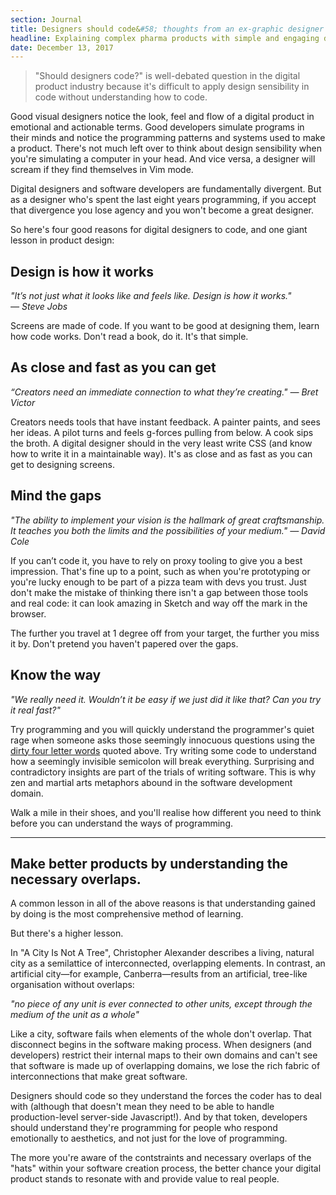 ```yaml
---
section: Journal
title: Designers should code&#58; thoughts from an ex-graphic designer
headline: Explaining complex pharma products with simple and engaging digital stories.
date: December 13, 2017
---
```


> "Should designers code?" is well-debated question in the digital product industry because it's difficult to apply design sensibility in code without understanding how to code.

Good visual designers notice the look, feel and flow of a digital product in emotional and actionable terms. Good developers simulate programs in their minds and notice the programming patterns and systems used to make a product. There's not much left over to think about design sensibility when you're simulating a computer in your head. And vice versa, a designer will scream if they find themselves in Vim mode.

Digital designers and software developers are fundamentally divergent. But as a designer who's spent the last eight years programming, if you accept that divergence you lose agency and you won't become a great designer.

So here's four good reasons for digital designers to code, and one giant lesson in product design:

## Design is how it works

_"It’s not just what it looks like and feels like. Design is how it works." — Steve Jobs_

Screens are made of code. If you want to be good at designing them, learn how code works. Don't read a book, do it. It's that simple.

## As close and fast as you can get

_“Creators need an immediate connection to what they’re creating." — Bret Victor_

Creators needs tools that have instant feedback. A painter paints, and sees her ideas. A pilot turns and feels g-forces pulling from below. A cook sips the broth. A digital designer should in the very least write CSS (and know how to write it in a maintainable way). It's as close and as fast as you can get to designing screens.

## Mind the gaps

_"The ability to implement your vision is the hallmark of great craftsmanship. It teaches you both the limits and the possibilities of your medium." — David Cole_

If you can’t code it, you have to rely on proxy tooling to give you a best impression. That's fine up to a point, such as when you're prototyping or you're lucky enough to be part of a pizza team with devs you trust. Just don't make the mistake of thinking there isn't a gap between those tools and real code: it can look amazing in Sketch and way off the mark in the browser.

The further you travel at 1 degree off from your target, the further you miss it by. Don't pretend you haven't papered over the gaps.

## Know the way

_"We really need it. Wouldn’t it be easy if we just did it like that? Can you try it real fast?"_

Try programming and you will quickly understand the programmer's quiet rage when someone asks those seemingly innocuous questions using the [dirty four letter words](https://m.signalvnoise.com/four-letter-words-f01603fb704c) quoted above. Try writing some code to understand how a seemingly invisible semicolon will break everything. Surprising and contradictory insights are part of the trials of writing software. This is why zen and martial arts metaphors abound in the software development domain.

Walk a mile in their shoes, and you'll realise how different you need to think before you can understand the ways of programming.

---

## Make better products by understanding the necessary overlaps.

A common lesson in all of the above reasons is that understanding gained by doing is the most comprehensive method of learning.

But there's a higher lesson.

In "A City Is Not A Tree", Christopher Alexander describes a living, natural city as a semilattice of interconnected, overlapping elements. In contrast, an artificial city—for example, Canberra—results from an artificial, tree-like organisation without overlaps:

_"no piece of any unit is ever connected to other units, except through the medium of the unit as a whole"_

Like a city, software fails when elements of the whole don't overlap. That disconnect begins in the software making process. When designers (and developers) restrict their internal maps to their own domains and can't see that software is made up of overlapping domains, we lose the rich fabric of interconnections that make great software.

Designers should code so they understand the forces the coder has to deal with (although that doesn't mean they need to be able to handle production-level server-side Javascript!). And by that token, developers should understand they're programming for people who respond emotionally to aesthetics, and not just for the love of programming.

The more you're aware of the contstraints and necessary overlaps of the "hats" within your software creation process, the better chance your digital product stands to resonate with and provide value to real people.
